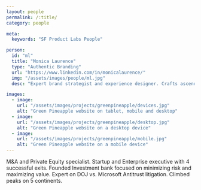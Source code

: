 ```yaml
---
layout: people
permalink: /:title/
category: people

meta:
  keywords: "SF Product Labs People"

person:
  id: "ml"
  title: "Monica Laurence"
  type: "Authentic Branding"
  url: "https://www.linkedin.com/in/monicalaurence/"
  img: "/assets/images/people/ml.jpg"
  desc: "Expert brand strategist and experience designer. Crafts ascendant brands, innovative business strategies, and strong narratives to attract loyal brand ambassadors."

images:
  - image:
    url: "/assets/images/projects/greenpineapple/devices.jpg"
    alt: "Green Pineapple website on tablet, mobile and desktop"
  - image:
    url: "/assets/images/projects/greenpineapple/desktop.jpg"
    alt: "Green Pineapple website on a desktop device"
  - image:
    url: "/assets/images/projects/greenpineapple/mobile.jpg"
    alt: "Green Pineapple website on a mobile device"
---
```

<p>M&A and Private Equity specialist. Startup and Enterprise executive with 4 successful exits. Founded Investment bank focused on minimizing risk and maximizing value. Expert on DOJ vs. Microsoft Antitrust litigation. Climbed peaks on 5 continents.</p>
